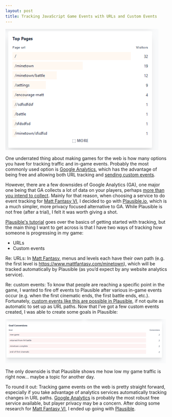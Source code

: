 ```yaml
---
layout: post
title: Tracking JavaScript Game Events with URLs and Custom Events
---
```


![Image of URL Analytics from Plausible.io](/images/plausible.png)


One underrated thing about making games for the web is how many options you have for tracking traffic and in-game events. Probably the most commonly used option is [Google Analytics](https://analytics.google.com/analytics/web/#/), which has the advantage of being free and allowing both URL tracking and [sending custom events](https://developers.google.com/analytics/devguides/collection/analyticsjs/sending-hits).

However, there are a few downsides of Google Analytics (GA), one major one being that GA collects a lot of data on your players, perhaps [more than you intend to collect](https://www.fastcompany.com/90300072/its-time-to-ditch-google-analytics). Mainly for that reason, when choosing a service to do event tracking for [Matt Fantasy VI](https://mattfantasy.com), I decided to go with [Plausible.io](https://www.plausible.io), which is a much simpler, more privacy focused alternative to GA. While Plausible is not free (after a trial), I felt it was worth giving a shot.

[Plausible's tutorial](https://docs.plausible.io/plausible-script) goes over the basics of getting started with tracking, but the main thing I want to get across is that I have two ways of tracking how someone is progressing in my game:

- URLs
- Custom events

Re: URLs: In [Matt Fantasy](https://www.mattfantasy.com), menus and levels each have their own path (e.g. the first level is https://www.mattfantasy.com/minetown), which will be tracked automatically by Plausible (as you’d expect by any website analytics service).

Re: custom events: To know that people are reaching a specific point in the game, I wanted to fire off events to Plausible after various in-game events occur (e.g. when the first cinematic ends, the first battle ends, etc.). Fortunately, [custom events like this are possible in Plausible](https://docs.plausible.io/custom-event-goals/), if not quite as automatic to set up as URL paths. Now that I’ve got a few custom events created, I was able to create some goals in Plausible:

![Image of Custom Events Analytics from Plausible.io](/images/plausible2.png)

The only downside is that Plausible shows me how low my game traffic is right now... maybe a topic for another day.

To round it out: Tracking game events on the web is pretty straight forward, especially if you take advantage of analytics services automatically tracking changes in URL paths. [Google Analytics](https://analytics.google.com/analytics/web/#/) is probably the most robust free service available, but player privacy may be a concern. After doing some research for [Matt Fantasy VI](https://www.mattfantasy.com), I ended up going with [Plausible](https://www.plausible.io).

